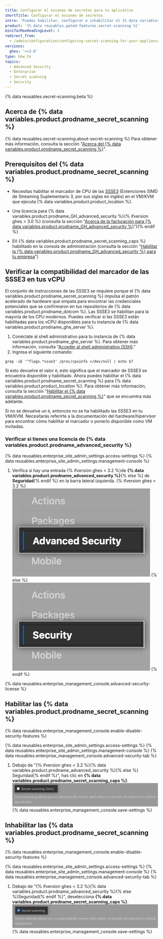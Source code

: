 ```yaml
---
title: Configurar el escaneo de secretos para tu aplicativo
shortTitle: Configurar el escaneo de secretos
intro: 'Puedes habilitar, configurar e inhabilitar el {% data variables.product.prodname_secret_scanning %} para {% data variables.product.product_location %}. {% data variables.product.prodname_secret_scanning_caps %} permite a los usuarios escanear código para los secretos que se confirmaron por accidente.'
product: '{% data reusables.gated-features.secret-scanning %}'
miniTocMaxHeadingLevel: 3
redirect_from:
  - /admin/configuration/configuring-secret-scanning-for-your-appliance
versions:
  ghes: '>=3.0'
type: how_to
topics:
  - Advanced Security
  - Enterprise
  - Secret scanning
  - Security
---
```


{% data reusables.secret-scanning.beta %}

## Acerca de {% data variables.product.prodname_secret_scanning %}

{% data reusables.secret-scanning.about-secret-scanning %} Para obtener más información, consulta la sección "[Acerca del {% data variables.product.prodname_secret_scanning %}](/github/administering-a-repository/about-secret-scanning)".

## Prerequisitos del {% data variables.product.prodname_secret_scanning %}


- Necesitas habilitar el marcador de CPU de las [SSSE3](https://www.intel.com/content/dam/www/public/us/en/documents/manuals/64-ia-32-architectures-optimization-manual.pdf#G3.1106470) (Extenciones SIMD de Streaming Suplementario 3, por sus siglas en inglés) en el VM/KVM que ejecuta {% data variables.product.product_location %}.

- Una licencia para {% data variables.product.prodname_GH_advanced_security %}{% ifversion ghes > 3.0 %} (consulta la sección "[Acerca de la facturación para {% data variables.product.prodname_GH_advanced_security %}](/billing/managing-billing-for-github-advanced-security/about-billing-for-github-advanced-security)"){% endif %}

- Eñ {% data variables.product.prodname_secret_scanning_caps %} habilitado en la consola de administración (consulta la sección "[Habilitar la {% data variables.product.prodname_GH_advanced_security %} para tu empresa](/admin/advanced-security/enabling-github-advanced-security-for-your-enterprise)")

## Verificar la compatibilidad del marcador de las SSSE3 en tus vCPU

El conjunto de instrucciones de las SSSE3 se requiere porque el {% data variables.product.prodname_secret_scanning %} impulsa el patrón acelerado de hardware que empata para encontrar las credenciales potenciales que se confirmaron en tus repositorios de {% data variables.product.prodname_dotcom %}. Las SSSE3 se habilitan para la mayoría de los CPU modernos. Puedes verificar si las SSSE3 están habilitadas para los vCPU disponibles para tu instancia de {% data variables.product.prodname_ghe_server %}.

1. Conéctate al shell administrativo para tu instancia de {% data variables.product.prodname_ghe_server %}. Para obtener más información, consulta "[Acceder al shell administrativo (SSH)](/admin/configuration/accessing-the-administrative-shell-ssh)."
2. Ingresa el siguiente comando:

```shell
grep -iE '^flags.*ssse3' /proc/cpuinfo >/dev/null | echo $?
```

Si esto devuelve el valor `0`, esto significa que el marcador de SSSE3 se encuentra disponible y habilitado. Ahora puedes habilitar el {% data variables.product.prodname_secret_scanning %} para {% data variables.product.product_location %}. Para obtener más información, consulta la sección "[Habilitar el {% data variables.product.prodname_secret_scanning %}](#enabling-secret-scanning)" que se encuentra más adelante.

Si no se devuelve un `0`, entonces no se ha habilitado las SSSE3 en tu VM/KVM. Necesitarás referirte a la documentación del hardware/hípervisor para encontrar cómo habilitar el marcador o ponerlo disponible como VM invitadas.

### Verificar si tienes una licencia de {% data variables.product.prodname_advanced_security %}

{% data reusables.enterprise_site_admin_settings.access-settings %}
{% data reusables.enterprise_site_admin_settings.management-console %}
1. Verifica si hay una entrada {% ifversion ghes < 3.2 %}de **{% data variables.product.prodname_advanced_security %}**{% else %} de **Seguridad**{% endif %} en la barra lateral izquierda.
{% ifversion ghes < 3.2 %}
   ![Barra lateral de seguridad avanzada](/assets/images/enterprise/management-console/sidebar-advanced-security.png)
{% else %}
   ![Barra lateral de seguridad](/assets/images/enterprise/3.2/management-console/sidebar-security.png)
{% endif %}

{% data reusables.enterprise_management_console.advanced-security-license %}

## Habilitar las {% data variables.product.prodname_secret_scanning %}

{% data reusables.enterprise_management_console.enable-disable-security-features %}

{% data reusables.enterprise_site_admin_settings.access-settings %}
{% data reusables.enterprise_site_admin_settings.management-console %}
{% data reusables.enterprise_management_console.advanced-security-tab %}
1. Debajo de "{% ifversion ghes < 3.2 %}{% data variables.product.prodname_advanced_security %}{% else %} Seguridad{% endif %}", has clic en **{% data variables.product.prodname_secret_scanning_caps %}**. ![Casilla para habilitar o inhabilitar el {% data variables.product.prodname_secret_scanning %}](/assets/images/enterprise/management-console/enable-secret-scanning-checkbox.png)
{% data reusables.enterprise_management_console.save-settings %}

## Inhabilitar las {% data variables.product.prodname_secret_scanning %}

{% data reusables.enterprise_management_console.enable-disable-security-features %}

{% data reusables.enterprise_site_admin_settings.access-settings %}
{% data reusables.enterprise_site_admin_settings.management-console %}
{% data reusables.enterprise_management_console.advanced-security-tab %}
1. Debajo de "{% ifversion ghes < 3.2 %}{% data variables.product.prodname_advanced_security %}{% else %}Seguridad{% endif %}", deselecciona **{% data variables.product.prodname_secret_scanning_caps %}**. ![Casilla para habilitar o inhabilitar el {% data variables.product.prodname_secret_scanning %}](/assets/images/enterprise/management-console/secret-scanning-disable.png)
{% data reusables.enterprise_management_console.save-settings %}
